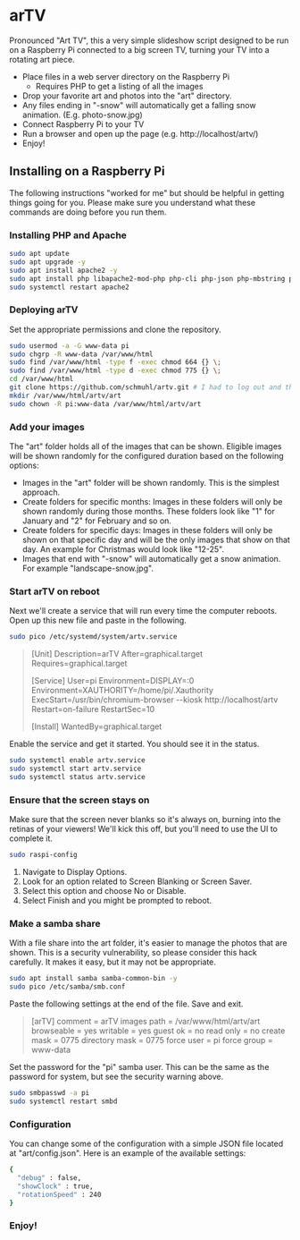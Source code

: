 # arTV
Pronounced "Art TV", this a very simple slideshow script designed to be run on a Raspberry Pi connected to a big screen TV, turning your TV into a rotating art piece.

- Place files in a web server directory on the Raspberry Pi
  - Requires PHP to get a listing of all the images
- Drop your favorite art and photos into the "art" directory.
 - Any files ending in "-snow" will automatically get a falling snow animation. (E.g. photo-snow.jpg)
- Connect Raspberry Pi to your TV
- Run a browser and open up the page (e.g. http://localhost/artv/)
- Enjoy!


## Installing on a Raspberry Pi
The following instructions "worked for me" but should be helpful in getting things going for you. Please make sure you understand what these commands are doing before you run them.

### Installing PHP and Apache
```bash
sudo apt update
sudo apt upgrade -y
sudo apt install apache2 -y
sudo apt install php libapache2-mod-php php-cli php-json php-mbstring php-curl -y
sudo systemctl restart apache2
```

### Deploying arTV
Set the appropriate permissions and clone the repository.
```bash
sudo usermod -a -G www-data pi
sudo chgrp -R www-data /var/www/html
sudo find /var/www/html -type f -exec chmod 664 {} \;
sudo find /var/www/html -type d -exec chmod 775 {} \;
cd /var/www/html
git clone https://github.com/schmuhl/artv.git # I had to log out and then log back in before I had the group access for this to work?
mkdir /var/www/html/artv/art
sudo chown -R pi:www-data /var/www/html/artv/art
```

### Add your images
The "art" folder holds all of the images that can be shown. Eligible images will be shown randomly for the configured duration based on the following options:
- Images in the "art" folder will be shown randomly. This is the simplest approach.
- Create folders for specific months: Images in these folders will only be shown randomly during those months. These folders look like "1" for January and "2" for February and so on.
- Create folders for specific days: Images in these folders will only be shown on that specific day and will be the only images that show on that day. An example for Christmas would look like "12-25".
- Images that end with "-snow" will automatically get a snow animation. For example "landscape-snow.jpg".


### Start arTV on reboot
Next we'll create a service that will run every time the computer reboots. Open up this new file and paste in the following.
```bash
sudo pico /etc/systemd/system/artv.service
```

> [Unit]
> Description=arTV
> After=graphical.target
> Requires=graphical.target
>
> [Service]
> User=pi
> Environment=DISPLAY=:0
> Environment=XAUTHORITY=/home/pi/.Xauthority
> ExecStart=/usr/bin/chromium-browser --kiosk http://localhost/artv
> Restart=on-failure
> RestartSec=10
>
> [Install]
> WantedBy=graphical.target

Enable the service and get it started. You should see it in the status.
```bash
sudo systemctl enable artv.service
sudo systemctl start artv.service
sudo systemctl status artv.service
```


### Ensure that the screen stays on
Make sure that the screen never blanks so it's always on, burning into the retinas of your viewers! We'll kick this off, but you'll need to use the UI to complete it.
```bash
sudo raspi-config
```
1. Navigate to Display Options.
2. Look for an option related to Screen Blanking or Screen Saver.
3. Select this option and choose No or Disable.
4. Select Finish and you might be prompted to reboot.


### Make a samba share
With a file share into the art folder, it's easier to manage the photos that are shown. This is a security vulnerability, so please consider this hack carefully. It makes it easy, but it may not be appropriate.

```bash
sudo apt install samba samba-common-bin -y
sudo pico /etc/samba/smb.conf
```

Paste the following settings at the end of the file. Save and exit.
> [arTV]
> comment = arTV images
> path = /var/www/html/artv/art
> browseable = yes
> writable = yes
> guest ok = no
> read only = no
> create mask = 0775
> directory mask = 0775
> force user = pi
> force group = www-data

Set the password for the "pi" samba user. This can be the same as the password for system, but see the security warning above.
```bash
sudo smbpasswd -a pi
sudo systemctl restart smbd
```

### Configuration
You can change some of the configuration with a simple JSON file located at "art/config.json". Here is an example of the available settings:
```bash
{
  "debug" : false,
  "showClock" : true,
  "rotationSpeed" : 240
}
```


### Enjoy!
